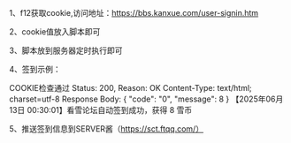 1、f12获取cookie,访问地址：https://bbs.kanxue.com/user-signin.htm

2、cookie值放入脚本即可

3、脚本放到服务器定时执行即可

4、签到示例：

  COOKIE检查通过
  Status: 200, Reason: OK
  Content-Type: text/html; charset=utf-8
  Response Body: {
      "code": "0",
      "message": 8
  }
  【2025年06月13日 00:30:01】看雪论坛自动签到成功，获得 8 雪币

  5、推送签到信息到SERVER酱（https://sct.ftqq.com/）
